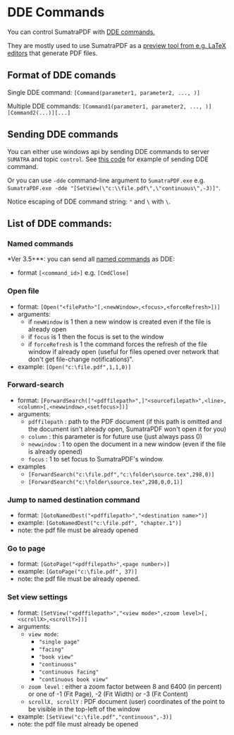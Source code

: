# DDE Commands

You can control SumatraPDF with [DDE commands.](https://docs.microsoft.com/en-us/windows/win32/dataxchg/dynamic-data-exchange) 

They are mostly used to use SumatraPDF as a [preview tool from e.g. LaTeX editors](LaTeX-integration.md) that generate PDF files.

## Format of DDE comands

Single DDE command: `[Command(parameter1, parameter2, ..., )]`

Multiple DDE commands: `[Command1(parameter1, parameter2, ..., )][Command2(...)][...]`

## Sending DDE commands

You can either use windows api by sending DDE commands to server `SUMATRA` and topic `control`. See [this code](https://github.com/sumatrapdfreader/sumatrapdf/blob/master/src/utils/WinUtil.cpp#L2437) for example of sending DDE command.

Or you can use `-dde` command-line argument to `SumatraPDF.exe` e.g. `SumatraPDF.exe -dde "[SetView(\"c:\\file.pdf\",\"continuous\",-3)]"`.

Notice escaping of DDE command string: `"` and `\` with `\`.

## List of DDE commands:

### Named commands

*Ver 3.5+**: you can send all [named commands](Commands.md) as DDE:

- format `[<command_id>]` e.g. `[CmdClose]`

### Open file

- format: `[Open("<filePath>"[,<newWindow>,<focus>,<forceRefresh>])]`
- arguments:
    - if `newWindow` is 1 then a new window is created even if the file is already open
    - if `focus` is 1 then the focus is set to the window
    - if `forceRefresh` is 1 the command forces the refresh of the file window if already open (useful for files opened over network that don't get file-change notifications)".
- example: `[Open("c:\file.pdf",1,1,0)]`

### Forward-search

- format: `[ForwardSearch(["<pdffilepath>",]"<sourcefilepath>",<line>,<column>[,<newwindow>,<setfocus>])]`
- arguments:
    - `pdffilepath` : path to the PDF document (if this path is omitted and the document isn't already open, SumatraPDF won't open it for you)
    - `column` : this parameter is for future use (just always pass 0)
    - `newwindow` : 1 to open the document in a new window (even if the file is already opened)
    - `focus` : 1 to set focus to SumatraPDF's window.
- examples
    - `[ForwardSearch("c:\file.pdf","c:\folder\source.tex",298,0)]`
    - `[ForwardSearch("c:\folder\source.tex",298,0,0,1)]`

### Jump to named destination command

- format: `[GotoNamedDest("<pdffilepath>","<destination name>")]`
- example: `[GotoNamedDest("c:\file.pdf", "chapter.1")]`
- note: the pdf file must be already opened

### Go to page

- format: `[GotoPage("<pdffilepath>",<page number>)]`
- example: `[GotoPage("c:\file.pdf", 37)]`
- note: the pdf file must be already opened.

### Set view settings

- format: `[SetView("<pdffilepath>","<view mode>",<zoom level>[,<scrollX>,<scrollY>])]`
- arguments:
    - `view mode`:
        - `"single page"`
        - `"facing"`
        - `"book view"`
        - `"continuous"`
        - `"continuous facing"`
        - `"continuous book view"`
    - `zoom level` : either a zoom factor between 8 and 6400 (in percent) or one of -1 (Fit Page), -2 (Fit Width) or -3 (Fit Content)
    - `scrollX, scrollY` : PDF document (user) coordinates of the point to be visible in the top-left of the window
- example: `[SetView("c:\file.pdf","continuous",-3)]`
- note: the pdf file must already be opened